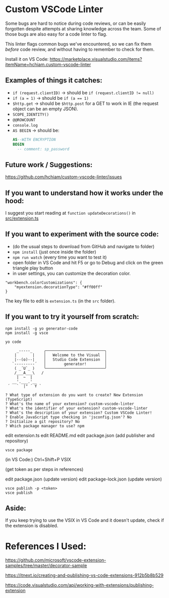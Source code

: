 # Custom VSCode Linter

Some bugs are hard to notice during code reviews, or can be easily forgotten despite attempts at sharing knowledge across the team. Some of those bugs are also easy for a code linter to flag.

This linter flags common bugs we've encountered, so we can fix them _before_ code review, and without having to remember to check for them.

Install it on VS Code: https://marketplace.visualstudio.com/items?itemName=hchiam.custom-vscode-linter

## Examples of things it catches:

- `if (request.clientID)` -> should be `if (request.clientID != null)`
- `if (a = 1)` -> should be `if (a == 1)`
- `$http.get` -> should be `$http.post` for a GET to work in IE (the request object can be an empty JSON).
- `SCOPE_IDENTITY()`
- `@@ROWCOUNT`
- `console.log`
- `AS BEGIN` -> should be:
    ```sql
    AS--WITH ENCRYPTION
    BEGIN
      -- comment: sp_password
    ```

## Future work / Suggestions:

https://github.com/hchiam/custom-vscode-linter/issues

## If you want to understand how it works under the hood:

I suggest you start reading at `function updateDecorations()` in [src/extension.ts](https://github.com/hchiam/custom-vscode-linter/blob/master/src/extension.ts)

## If you want to experiment with the source code:

- (do the usual steps to download from GitHub and navigate to folder)
- `npm install` (just once inside the folder)
- `npm run watch` (every time you want to test it)
- open folder in VS Code and hit F5 or go to Debug and click on the green triangle play button
- in user settings, you can customize the decoration color.

```
"workbench.colorCustomizations": {
    "myextension.decorationType": "#ff00ff"
}
```

The key file to edit is `extension.ts` (in the `src` folder).

## If you want to try it yourself from scratch:

```
npm install -g yo generator-code
npm install -g vsce
```

```
yo code

     _-----_     ╭──────────────────────────╮
    |       |    │   Welcome to the Visual  │
    |--(o)--|    │   Studio Code Extension  │
   `---------´   │        generator!        │
    ( _´U`_ )    ╰──────────────────────────╯
    /___A___\   /
     |  ~  |
   __'.___.'__
 ´   `  |° ´ Y `

? What type of extension do you want to create? New Extension (TypeScript)
? What's the name of your extension? custom-vscode-linter
? What's the identifier of your extension? custom-vscode-linter
? What's the description of your extension? Custom VSCode Linter!
? Enable JavaScript type checking in 'jsconfig.json'? No
? Initialize a git repository? No
? Which package manager to use? npm
```

edit extension.ts
edit README.md
edit package.json (add publisher and repository)

```
vsce package

```

(in VS Code:)
Ctrl+Shift+P
VSIX

(get token as per steps in references)

edit package.json (update version)
edit package-lock.json (update version)

```
vsce publish -p <token>
vsce publish

```

## Aside:

If you keep trying to use the VSIX in VS Code and it doesn't update, check if the extension is disabled.

# References I Used:

https://github.com/microsoft/vscode-extension-samples/tree/master/decorator-sample

https://itnext.io/creating-and-publishing-vs-code-extensions-912b5b8b529

https://code.visualstudio.com/api/working-with-extensions/publishing-extension
